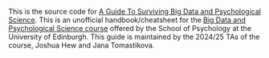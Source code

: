 This is the source code for [A Guide To Surviving Big Data and Psychological Science](https://j2hwz.github.io/big-data-guide/). This is an unofficial handbook/cheatsheet for the [Big Data and Psychological Science course](http://www.drps.ed.ac.uk/24-25/dpt/cxpsyl10178.htm) offered by the School of Psychology at the University of Edinburgh. This guide is maintained by the 2024/25 TAs of the course, Joshua Hew and Jana Tomastikova. 


